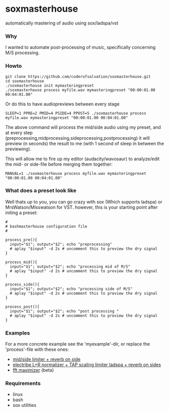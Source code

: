 soxmasterhouse
==============

automatically mastering of audio using sox/ladspa/vst

### Why ###

I wanted to automate post-processing of music, specifically concerning
M/S processing.

### Howto ###

    git clone https://github.com/coderofsalvation/soxmasterhouse.git
    cd soxmasterhouse
    ./soxmasterhouse init mymasteringpreset
    ./soxmasterhouse process myfile.wav mymasteringpreset "00:00:01.00 00:04:01.00"
 
Or do this to have audiopreviews between every stage 

    SLEEP=1 PPRE=2 PMID=4 PSIDE=4 PPOST=5 ./soxmasterhouse process myfile.wav mymasteringpreset "00:00:01.00 00:04:01.00"

The above command will process the mid/side audio using my preset, and at every step (preprocessing,midprocessing,sideprocessing,postprocessing) it will preview (n seconds) the result to me (with 1 second of sleep in between the previewing).
  
This will allow me to fire up my editor (audacity/wavosaur) to analyze/edit the mid- or side-file before merging them together:

    MANUAL=1 ./soxmasterhouse process myfile.wav mymasteringpreset "00:00:01.00 00:04:01.00"

### What does a preset look like ###

Well thats up to you, you can go crazy with sox (Which supports ladspa) or MrsWatson/Misswatson for VST. however, this is your starting point after initing a preset:

    # 
    # bashmasterhouse configuration file 
    #
    
    process_pre(){
      input="$1"; output="$2"; echo "preprocessing"
      # aplay "$input" -d 2s # uncomment this to preview the dry signal
    }
    
    process_mid(){
      input="$1"; output="$2"; echo "processing mid of M/S"
      # aplay "$input" -d 2s # uncomment this to preview the dry signal
    }
    
    process_side(){
      input="$1"; output="$2"; echo "processing side of M/S"
      # aplay "$input" -d 2s # uncomment this to preview the dry signal
    }
    
    process_post(){
      input="$1"; output="$2"; echo "post processing "
      # aplay "$input" -d 2s # uncomment this to preview the dry signal
    }

### Examples

For a more concrete example see the 'myexample'-dir, or replace the 'process'-file with these ones:

* [mid/side limiter + reverb on side](https://gist.github.com/coderofsalvation/fdc5f055cd140d30f564)
* [electribe L+R normalizer + TAP scaling limiter ladspa + reverb on sides](https://gist.github.com/coderofsalvation/3b69ec0c97bd30a7f0e3)
* [fft maximizer](https://gist.github.com/coderofsalvation/24721097737d6da5259d) (beta)

### Requirements ###

* linux
* bash
* sox utilities

